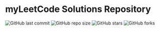 # myLeetCode Solutions Repository

![GitHub last commit](https://img.shields.io/github/last-commit/bhuppidhamii/myLeetCode)
![GitHub repo size](https://img.shields.io/github/repo-size/bhuppidhamii/myLeetCode)
![GitHub stars](https://img.shields.io/github/stars/bhuppidhamii/myLeetCode?style=social)
![GitHub forks](https://img.shields.io/github/forks/bhuppidhamii/myLeetCode?style=social)

